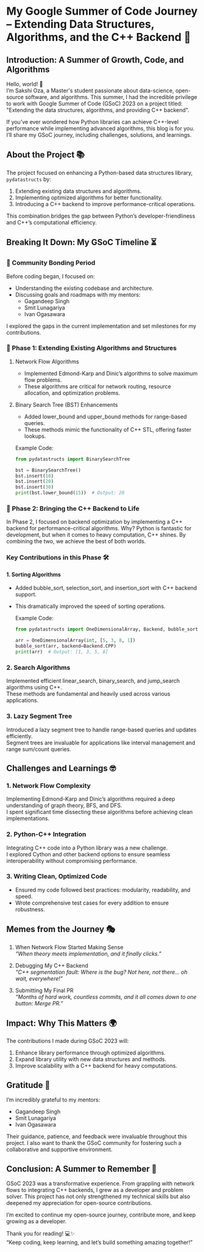 # My Google Summer of Code Journey – Extending Data Structures, Algorithms, and the C++ Backend 🚀

## Introduction: A Summer of Growth, Code, and Algorithms

Hello, world! 👋  
I’m Sakshi Oza, a Master's student passionate about data-science, open-source software, and algorithms. This summer, I had the incredible privilege to work with Google Summer of Code (GSoC) 2023 on a project titled: "Extending the data structures, algorithms, and providing C++ backend".

If you’ve ever wondered how Python libraries can achieve C++-level performance while implementing advanced algorithms, this blog is for you. I’ll share my GSoC journey, including challenges, solutions, and learnings.


## About the Project 📚

The project focused on enhancing a Python-based data structures library, `pydatastructs` by:  
1. Extending existing data structures and algorithms.  
2. Implementing optimized algorithms for better functionality.  
3. Introducing a C++ backend to improve performance-critical operations.

This combination bridges the gap between Python’s developer-friendliness and C++’s computational efficiency.


## Breaking It Down: My GSoC Timeline ⏳

### 🔹 Community Bonding Period
Before coding began, I focused on:  
- Understanding the existing codebase and architecture.  
- Discussing goals and roadmaps with my mentors:  
  - Gagandeep Singh  
  - Smit Lunagariya  
  - Ivan Ogasawara

I explored the gaps in the current implementation and set milestones for my contributions.


### 🔹 Phase 1: Extending Existing Algorithms and Structures

1. Network Flow Algorithms  
   - Implemented Edmond-Karp and Dinic’s algorithms to solve maximum flow problems.  
   - These algorithms are critical for network routing, resource allocation, and optimization problems.

2. Binary Search Tree (BST) Enhancements  
   - Added lower_bound and upper_bound methods for range-based queries.  
   - These methods mimic the functionality of C++ STL, offering faster lookups.  

   Example Code:
   ```python
   from pydatastructs import BinarySearchTree

   bst = BinarySearchTree()
   bst.insert(10)
   bst.insert(20)
   bst.insert(30)
   print(bst.lower_bound(15))  # Output: 20
   ```

### 🔹 Phase 2: Bringing the C++ Backend to Life

In Phase 2, I focused on backend optimization by implementing a C++ backend for performance-critical algorithms. Why? Python is fantastic for development, but when it comes to heavy computation, C++ shines. By combining the two, we achieve the best of both worlds.


### Key Contributions in this Phase 🛠️

#### 1. Sorting Algorithms  
- Added bubble_sort, selection_sort, and insertion_sort with C++ backend support.  
- This dramatically improved the speed of sorting operations.

    Example Code:
    ```python
    from pydatastructs import OneDimensionalArray, Backend, bubble_sort

    arr = OneDimensionalArray(int, [5, 3, 8, 1])
    bubble_sort(arr, backend=Backend.CPP)
    print(arr)  # Output: [1, 3, 5, 8]
    ```

### 2. Search Algorithms 
Implemented efficient linear_search, binary_search, and jump_search algorithms using C++.  
These methods are fundamental and heavily used across various applications.


### 3. Lazy Segment Tree
Introduced a lazy segment tree to handle range-based queries and updates efficiently.  
Segment trees are invaluable for applications like interval management and range sum/count queries.


## Challenges and Learnings 🤓

### 1. Network Flow Complexity  
Implementing Edmond-Karp and Dinic’s algorithms required a deep understanding of graph theory, BFS, and DFS.  
I spent significant time dissecting these algorithms before achieving clean implementations.

### 2. Python-C++ Integration 
Integrating C++ code into a Python library was a new challenge.  
I explored Cython and other backend options to ensure seamless interoperability without compromising performance.

### 3. Writing Clean, Optimized Code
- Ensured my code followed best practices: modularity, readability, and speed.  
- Wrote comprehensive test cases for every addition to ensure robustness.


## Memes from the Journey 🎭

1. When Network Flow Started Making Sense  
*“When theory meets implementation, and it finally clicks.”*

2. Debugging My C++ Backend  
*“C++ segmentation fault: Where is the bug? Not here, not there... oh wait, everywhere!”*

3. Submitting My Final PR  
*“Months of hard work, countless commits, and it all comes down to one button: Merge PR.”*


## Impact: Why This Matters 🌍

The contributions I made during GSoC 2023 will:  
1. Enhance library performance through optimized algorithms.  
2. Expand library utility with new data structures and methods.  
3. Improve scalability with a C++ backend for heavy computations.


## Gratitude 🙏

I’m incredibly grateful to my mentors:  
- Gagandeep Singh  
- Smit Lunagariya  
- Ivan Ogasawara  

Their guidance, patience, and feedback were invaluable throughout this project. I also want to thank the GSoC community for fostering such a collaborative and supportive environment.


## Conclusion: A Summer to Remember 🌟

GSoC 2023 was a transformative experience. From grappling with network flows to integrating C++ backends, I grew as a developer and problem solver. This project has not only strengthened my technical skills but also deepened my appreciation for open-source contributions.

I’m excited to continue my open-source journey, contribute more, and keep growing as a developer.

Thank you for reading! 💻✨  
“Keep coding, keep learning, and let’s build something amazing together!” 
